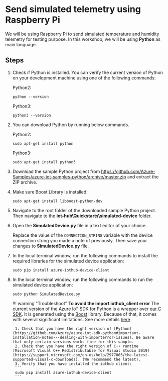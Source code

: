 # Send simulated telemetry using Raspberry Pi

We will be using Raspberry Pi to send simulated temperature and humidity telemetry for testing purpose. In this workshop, we will be using **Python** as main language.

## Steps 

1. Check if Python is installed. You can verify the current version of Python on your development machine using one of the following commands:
    
    Python2:
    
    ```
    python --version
    ```
    
    Python3:
    
    ```
    python3 --version
    ```

2. You can download Python by running below commands.

    Python2:

    ```
    sudo apt-get install python
    ```
    
    Python3:

    ```
    sudo apt-get install python3
    ```

3. Download the sample Python project from https://github.com/Azure-Samples/azure-iot-samples-python/archive/master.zip and extract the ZIP archive.

4. Make sure Boost Library is installed.
    
    ```
    sudo apt-get install libboost-python-dev
    ```

5. Navigate to the root folder of the downloaded sample Python project. Then navigate to the **iot-hub\Quickstarts\simulated-device** folder.

6. Open the **SimulatedDevice.py** file in a text editor of your choice.

    Replace the value of the `CONNECTION_STRING` variable with the device connection string you made a note of previously. Then save your changes to **SimulatedDevice.py** file.

7. In the local terminal window, run the following commands to install the required libraries for the simulated device application:

    ```
    sudo pip install azure-iothub-device-client
    ```

7. In the local terminal window, run the following commands to run the simulated device application:

    ```
    sudo python SimulatedDevice.py
    ```

    !!! warning "Troubleshoot"
        **To avoid the import iothub_client error**
        The current version of the Azure IoT SDK for Python is a wrapper over [our C SDK](https://github.com/azure/azure-iot-sdk-c). It is generated using the [Boost](https://www.boost.org/) library. Because of that, it comes with several significant limitations. See more details [here](https://github.com/Azure/azure-iot-sdk-python#important-installation-notes---dealing-with-importerror-issues)

        1. Check that you have the right version of [Python](https://github.com/Azure/azure-iot-sdk-python#important-installation-notes---dealing-with-importerror-issues). Be aware that only certain versions works fine for this sample. 
        2. Check that you have the right version of C++ runtime  [Microsoft Visual C++ Redistributable for Visual Studio 2019](https://support.microsoft.com/en-us/help/2977003/the-latest-supported-visual-c-downloads). (We recommend the latest).
        3. Verify that you have installed the iothub client: 
        ```
        sudo pip install azure-iothub-device-client
        ```